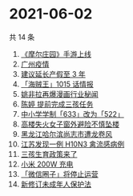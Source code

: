 # 2021-06-02

共 14 条

<!-- BEGIN -->
<!-- 最后更新时间 Wed Jun 02 2021 15:39:25 GMT+0800 (China Standard Time) -->

1. [《摩尔庄园》手游上线](https://www.zhihu.com/search?q=摩尔庄园)
2. [广州疫情](https://www.zhihu.com/search?q=广州疫情)
3. [建议延长产假至 3 年](https://www.zhihu.com/search?q=延长产假)
4. [「海贼王」1015 话情报](https://www.zhihu.com/search?q=海贼王)
5. [姚非拉再爆漫画行业秘闻](https://www.zhihu.com/search?q=姚非拉)
6. [陈婷 提前完成三孩任务](https://www.zhihu.com/search?q=张艺谋太太)
7. [中小学学制「633」改为「522」](https://www.zhihu.com/search?q=中小学)
8. [高楼失火女子窗外避险不慎坠楼](https://www.zhihu.com/search?q=高楼失火)
9. [黑龙江哈尔滨尚志市遭龙卷风](https://www.zhihu.com/search?q=黑龙江龙卷风)
10. [江苏发现一例 H10N3 禽流感病例](https://www.zhihu.com/search?q=江苏禽流感)
11. [三孩生育政策来了](https://www.zhihu.com/search?q=三孩政策)
12. [小米 200W 充电](https://www.zhihu.com/search?q=小米电池)
13. [「微信圈子」将停止运营](https://www.zhihu.com/search?q=微信圈子)
14. [新修订未成年人保护法](https://www.zhihu.com/search?q=未成年人保护法)

<!-- END -->
